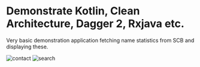 # Demonstrate Kotlin, Clean Architecture, Dagger 2, Rxjava etc.
Very basic demonstration application fetching name statistics from SCB and displaying these.

![contact](https://cloud.githubusercontent.com/assets/3669105/26210400/c1be9da0-3bef-11e7-85d8-56cb5bf7d2c9.gif)
![search](https://cloud.githubusercontent.com/assets/3669105/26210399/c1b7ea28-3bef-11e7-81c5-b76a5579c77b.gif)
